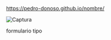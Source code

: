 https://pedro-donoso.github.io/nombre/

![Captura](https://user-images.githubusercontent.com/68760595/128906214-fed6ba5c-65d1-4291-b425-0ecda9aff421.PNG)

formulario tipo





